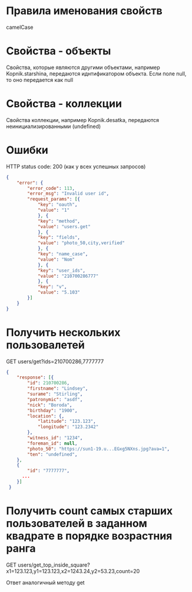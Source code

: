 # Правила именования свойств
camelCase

# Свойства - объекты
Свойства, которые являются другими объектами, например Kopnik.starshina, передаются иднтификатором объекта. Если поле null, то оно передается как null
  
# Свойства - коллекции
Свойства коллекции, например Kopnik.desatka, передаются неинициализированными (undefined)  

# Ошибки
HTTP status code: 200 (как у всех успешных запросов)
```json
{
    "error": {
        "error_code": 113,
        "error_msg": "Invalid user id",
        "request_params": [{
            "key": "oauth",
            "value": "1"
            }, {
            "key": "method",
            "value": "users.get"
            }, {
            "key": "fields",
            "value": "photo_50,city,verified"
            }, {
            "key": "name_case",
            "value": "Nom"
            }, {
            "key": "user_ids",
            "value": "210700286777"
            }, {
            "key": "v",
            "value": "5.103"
        }]
    }
}
```

# Получить нескольких пользовалетей
GET users/get?ids=210700286,7777777
```json
{
    "response": [{
        "id": 210700286,
        "firstname": "Lindsey",
        "surame": "Stirling",
        "patronymic": "asdf",
        "nick": "Boroda",
        "birthday": "1900",
        "location": {,
            "latitude": "123.123",
            "longitude": "123.2342"
        },
        "witness_id": "1234",
        "foreman_id": null,
        "photo_50": "https://sun1-19.u...EGxg5NXns.jpg?ava=1",
        "ten": "undefined",
    },
    {
        "id": "7777777",
      ...
    }]
 }
 ```
# Получить count самых старших пользователей в заданном квадрате в порядке возрастния ранга
GET users/get_top_inside_square?x1=123.123,y1=123.123,x2=1243.24,y2=53.23,count=20

Ответ аналогичный методу get